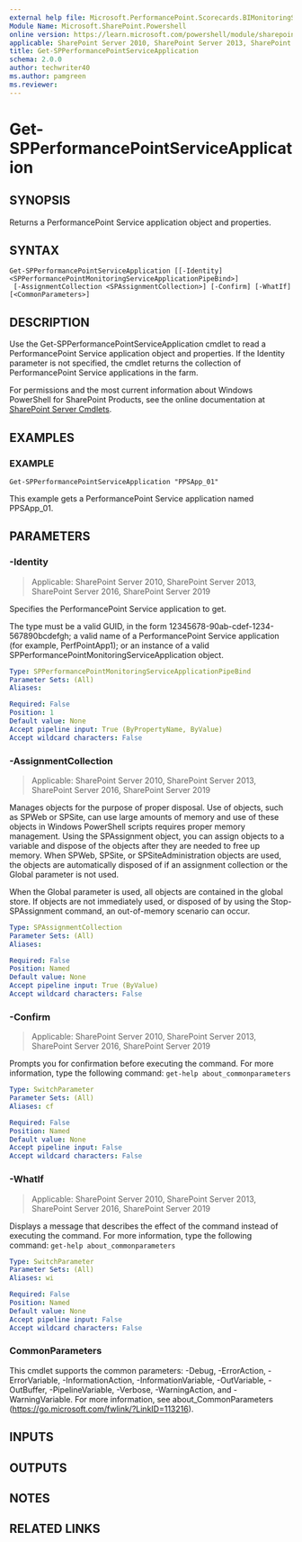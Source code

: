 ```yaml
---
external help file: Microsoft.PerformancePoint.Scorecards.BIMonitoringService.dll-help.xml
Module Name: Microsoft.SharePoint.Powershell
online version: https://learn.microsoft.com/powershell/module/sharepoint-server/get-spperformancepointserviceapplication
applicable: SharePoint Server 2010, SharePoint Server 2013, SharePoint Server 2016, SharePoint Server 2019
title: Get-SPPerformancePointServiceApplication
schema: 2.0.0
author: techwriter40
ms.author: pamgreen
ms.reviewer:
---
```


# Get-SPPerformancePointServiceApplication

## SYNOPSIS
Returns a PerformancePoint Service application object and properties.

## SYNTAX

```
Get-SPPerformancePointServiceApplication [[-Identity] <SPPerformancePointMonitoringServiceApplicationPipeBind>]
 [-AssignmentCollection <SPAssignmentCollection>] [-Confirm] [-WhatIf] [<CommonParameters>]
```

## DESCRIPTION
Use the Get-SPPerformancePointServiceApplication cmdlet to read a PerformancePoint Service application object and properties.
If the Identity parameter is not specified, the cmdlet returns the collection of PerformancePoint Service applications in the farm.

For permissions and the most current information about Windows PowerShell for SharePoint Products, see the online documentation at [SharePoint Server Cmdlets](https://learn.microsoft.com/powershell/sharepoint/sharepoint-server/sharepoint-server-cmdlets).

## EXAMPLES

### EXAMPLE
```
Get-SPPerformancePointServiceApplication "PPSApp_01"
```

This example gets a PerformancePoint Service application named PPSApp_01.

## PARAMETERS

### -Identity

> Applicable: SharePoint Server 2010, SharePoint Server 2013, SharePoint Server 2016, SharePoint Server 2019

Specifies the PerformancePoint Service application to get.

The type must be a valid GUID, in the form 12345678-90ab-cdef-1234-567890bcdefgh; a valid name of a PerformancePoint Service application (for example, PerfPointApp1); or an instance of a valid SPPerformancePointMonitoringServiceApplication object.

```yaml
Type: SPPerformancePointMonitoringServiceApplicationPipeBind
Parameter Sets: (All)
Aliases:

Required: False
Position: 1
Default value: None
Accept pipeline input: True (ByPropertyName, ByValue)
Accept wildcard characters: False
```

### -AssignmentCollection

> Applicable: SharePoint Server 2010, SharePoint Server 2013, SharePoint Server 2016, SharePoint Server 2019

Manages objects for the purpose of proper disposal.
Use of objects, such as SPWeb or SPSite, can use large amounts of memory and use of these objects in Windows PowerShell scripts requires proper memory management.
Using the SPAssignment object, you can assign objects to a variable and dispose of the objects after they are needed to free up memory.
When SPWeb, SPSite, or SPSiteAdministration objects are used, the objects are automatically disposed of if an assignment collection or the Global parameter is not used.

When the Global parameter is used, all objects are contained in the global store.
If objects are not immediately used, or disposed of by using the Stop-SPAssignment command, an out-of-memory scenario can occur.

```yaml
Type: SPAssignmentCollection
Parameter Sets: (All)
Aliases:

Required: False
Position: Named
Default value: None
Accept pipeline input: True (ByValue)
Accept wildcard characters: False
```

### -Confirm

> Applicable: SharePoint Server 2010, SharePoint Server 2013, SharePoint Server 2016, SharePoint Server 2019

Prompts you for confirmation before executing the command.
For more information, type the following command: `get-help about_commonparameters`

```yaml
Type: SwitchParameter
Parameter Sets: (All)
Aliases: cf

Required: False
Position: Named
Default value: None
Accept pipeline input: False
Accept wildcard characters: False
```

### -WhatIf

> Applicable: SharePoint Server 2010, SharePoint Server 2013, SharePoint Server 2016, SharePoint Server 2019

Displays a message that describes the effect of the command instead of executing the command.
For more information, type the following command: `get-help about_commonparameters`

```yaml
Type: SwitchParameter
Parameter Sets: (All)
Aliases: wi

Required: False
Position: Named
Default value: None
Accept pipeline input: False
Accept wildcard characters: False
```

### CommonParameters
This cmdlet supports the common parameters: -Debug, -ErrorAction, -ErrorVariable, -InformationAction, -InformationVariable, -OutVariable, -OutBuffer, -PipelineVariable, -Verbose, -WarningAction, and -WarningVariable. For more information, see about_CommonParameters (https://go.microsoft.com/fwlink/?LinkID=113216).

## INPUTS

## OUTPUTS

## NOTES

## RELATED LINKS
